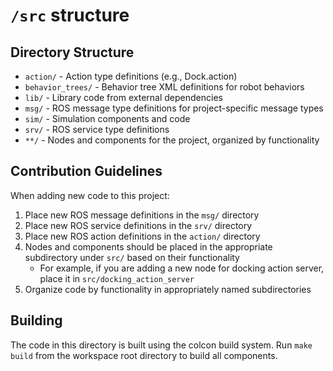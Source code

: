 # `/src` structure

## Directory Structure

- `action/` - Action type definitions (e.g., Dock.action)
- `behavior_trees/` - Behavior tree XML definitions for robot behaviors
- `lib/` - Library code from external dependencies
- `msg/` - ROS message type definitions for project-specific message types
- `sim/` - Simulation components and code
- `srv/` - ROS service type definitions
- `**/` - Nodes and components for the project, organized by functionality

## Contribution Guidelines

When adding new code to this project:

1. Place new ROS message definitions in the `msg/` directory
2. Place new ROS service definitions in the `srv/` directory
3. Place new ROS action definitions in the `action/` directory
4. Nodes and components should be placed in the appropriate subdirectory under `src/` based on their functionality
   - For example, if you are adding a new node for docking action server, place it in `src/docking_action_server`
5. Organize code by functionality in appropriately named subdirectories

## Building

The code in this directory is built using the colcon build system. Run `make build` from the workspace root directory to build all components.